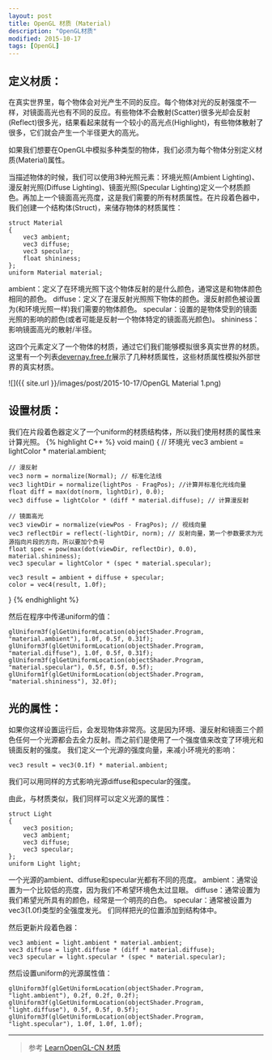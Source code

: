 ```yaml
---
layout: post
title: OpenGL 材质 (Material)
description: "OpenGL材质"
modified: 2015-10-17
tags: [OpenGL]
---
```


## 定义材质：
在真实世界里，每个物体会对光产生不同的反应。每个物体对光的反射强度不一样，对镜面高光也有不同的反应。有些物体不会散射(Scatter)很多光却会反射(Reflect)很多光，结果看起来就有一个较小的高光点(Highlight)，有些物体散射了很多，它们就会产生一个半径更大的高光。

如果我们想要在OpenGL中模拟多种类型的物体，我们必须为每个物体分别定义材质(Material)属性。

当描述物体的时候，我们可以使用3种光照元素：环境光照(Ambient Lighting)、漫反射光照(Diffuse Lighting)、镜面光照(Specular Lighting)定义一个材质颜色。再加上一个镜面高光亮度，这是我们需要的所有材质属性。在片段着色器中，我们创建一个结构体(Struct)，来储存物体的材质属性：

    struct Material
    {
        vec3 ambient;
        vec3 diffuse;
        vec3 specular;
        float shininess;
    };
    uniform Material material;

ambient：定义了在环境光照下这个物体反射的是什么颜色，通常这是和物体颜色相同的颜色。
diffuse：定义了在漫反射光照照下物体的颜色。漫反射颜色被设置为(和环境光照一样)我们需要的物体颜色。
specular：设置的是物体受到的镜面光照的影响的颜色(或者可能是反射一个物体特定的镜面高光颜色)。
shininess：影响镜面高光的散射/半径。

这四个元素定义了一个物体的材质，通过它们我们能够模拟很多真实世界的材质。
这里有一个列表[devernay.free.fr](http://devernay.free.fr/cours/opengl/materials.html)展示了几种材质属性，这些材质属性模拟外部世界的真实材质。

![]({{ site.url }}/images/post/2015-10-17/OpenGL Material 1.png)


## 设置材质：
我们在片段着色器定义了一个uniform的材质结构体，所以我们使用材质的属性来计算光照。
{% highlight C++ %}
void main()
{
    // 环境光
    vec3 ambient = lightColor * material.ambient;

    // 漫反射
    vec3 norm = normalize(Normal); // 标准化法线
    vec3 lightDir = normalize(lightPos - FragPos); //计算并标准化光线向量
    float diff = max(dot(norm, lightDir), 0.0);
    vec3 diffuse = lightColor * (diff * material.diffuse); // 计算漫反射

    // 镜面高光
    vec3 viewDir = normalize(viewPos - FragPos); // 视线向量
    vec3 reflectDir = reflect(-lightDir, norm); // 反射向量，第一个参数要求为光源指向片段的方向，所以要加个负号
    float spec = pow(max(dot(viewDir, reflectDir), 0.0), material.shininess);
    vec3 specular = lightColor * (spec * material.specular);
    
    vec3 result = ambient + diffuse + specular;
    color = vec4(result, 1.0f);
}
{% endhighlight %}

然后在程序中传递uniform的值：

    glUniform3f(glGetUniformLocation(objectShader.Program, "material.ambient"), 1.0f, 0.5f, 0.31f);
    glUniform3f(glGetUniformLocation(objectShader.Program, "material.diffuse"), 1.0f, 0.5f, 0.31f);
    glUniform3f(glGetUniformLocation(objectShader.Program, "material.specular"), 0.5f, 0.5f, 0.5f);
    glUniform1f(glGetUniformLocation(objectShader.Program, "material.shininess"), 32.0f);


## 光的属性：
如果你这样设置运行后，会发现物体非常亮。这是因为环境、漫反射和镜面三个颜色任何一个光源都会去全力反射。而之前们是使用了一个强度值来改变了环境光和镜面反射的强度。
我们定义一个光源的强度向量，来减小环境光的影响：

    vec3 result = vec3(0.1f) * material.ambient;

我们可以用同样的方式影响光源diffuse和specular的强度。

由此，与材质类似，我们同样可以定义光源的属性：

    struct Light
    {
        vec3 position;
        vec3 ambient;
        vec3 diffuse;
        vec3 specular;
    };
    uniform Light light;


一个光源的ambient、diffuse和specular光都有不同的亮度。
ambient：通常设置为一个比较低的亮度，因为我们不希望环境色太过显眼。
diffuse：通常设置为我们希望光所具有的颜色，经常是一个明亮的白色。
specular：通常被设置为vec3(1.0f)类型的全强度发光。
们同样把光的位置添加到结构体中。

然后更新片段着色器：

    vec3 ambient = light.ambient * material.ambient;
    vec3 diffuse = light.diffuse * (diff * material.diffuse);
    vec3 specular = light.specular * (spec * material.specular);


然后设置uniform的光源属性值：

    glUniform3f(glGetUniformLocation(objectShader.Program, "light.ambient"), 0.2f, 0.2f, 0.2f);
    glUniform3f(glGetUniformLocation(objectShader.Program, "light.diffuse"), 0.5f, 0.5f, 0.5f);
    glUniform3f(glGetUniformLocation(objectShader.Program, "light.specular"), 1.0f, 1.0f, 1.0f);


---
> 参考
[LearnOpenGL-CN 材质](http://learnopengl-cn.readthedocs.org/zh/latest/02%20Lighting/03%20Materials/)